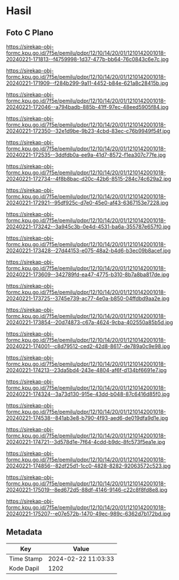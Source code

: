# Hasil

## Foto C Plano

https://sirekap-obj-formc.kpu.go.id/7f5e/pemilu/pdpr/12/10/14/20/01/1210142001018-20240221-171813--f4759998-1d37-477b-bb64-76c0843c6e7c.jpg

https://sirekap-obj-formc.kpu.go.id/7f5e/pemilu/pdpr/12/10/14/20/01/1210142001018-20240221-171909--f284b299-9a11-4452-b84e-621a8c28415b.jpg

https://sirekap-obj-formc.kpu.go.id/7f5e/pemilu/pdpr/12/10/14/20/01/1210142001018-20240221-172046--a794badb-885b-41ff-97ec-48eed5905f84.jpg

https://sirekap-obj-formc.kpu.go.id/7f5e/pemilu/pdpr/12/10/14/20/01/1210142001018-20240221-172350--32e1d9be-9b23-4cbd-83ec-c76b9949f54f.jpg

https://sirekap-obj-formc.kpu.go.id/7f5e/pemilu/pdpr/12/10/14/20/01/1210142001018-20240221-172535--3ddfdb0a-ee9a-41d7-8572-f1ea307c77fe.jpg

https://sirekap-obj-formc.kpu.go.id/7f5e/pemilu/pdpr/12/10/14/20/01/1210142001018-20240221-172734--4f8b8bac-d20c-42b6-8515-284c74c629a2.jpg

https://sirekap-obj-formc.kpu.go.id/7f5e/pemilu/pdpr/12/10/14/20/01/1210142001018-20240221-172921--95df925c-d7e0-45e0-af43-6367153e7228.jpg

https://sirekap-obj-formc.kpu.go.id/7f5e/pemilu/pdpr/12/10/14/20/01/1210142001018-20240221-173242--3a945c3b-0e4d-4531-ba6a-355787e657f0.jpg

https://sirekap-obj-formc.kpu.go.id/7f5e/pemilu/pdpr/12/10/14/20/01/1210142001018-20240221-173428--27d44153-e075-48a2-b4d6-b3ec09b8acef.jpg

https://sirekap-obj-formc.kpu.go.id/7f5e/pemilu/pdpr/12/10/14/20/01/1210142001018-20240221-173609--342789fd-ea47-4775-b310-8b7a8ba817de.jpg

https://sirekap-obj-formc.kpu.go.id/7f5e/pemilu/pdpr/12/10/14/20/01/1210142001018-20240221-173725--3745e739-ac77-4e0a-b850-04ffdbd9aa2e.jpg

https://sirekap-obj-formc.kpu.go.id/7f5e/pemilu/pdpr/12/10/14/20/01/1210142001018-20240221-173854--20d74873-c67a-4624-9cba-402550a85b5d.jpg

https://sirekap-obj-formc.kpu.go.id/7f5e/pemilu/pdpr/12/10/14/20/01/1210142001018-20240221-174001--c8d79512-ced2-42d8-8617-de789a0c9e98.jpg

https://sirekap-obj-formc.kpu.go.id/7f5e/pemilu/pdpr/12/10/14/20/01/1210142001018-20240221-174213--23da5bd4-243e-4804-af6f-d134bf6691e7.jpg

https://sirekap-obj-formc.kpu.go.id/7f5e/pemilu/pdpr/12/10/14/20/01/1210142001018-20240221-174324--3a73d130-915e-43dd-b048-87c6416d85f0.jpg

https://sirekap-obj-formc.kpu.go.id/7f5e/pemilu/pdpr/12/10/14/20/01/1210142001018-20240221-174538--841ab3e8-b790-4f93-aed6-de019dfa9d1e.jpg

https://sirekap-obj-formc.kpu.go.id/7f5e/pemilu/pdpr/12/10/14/20/01/1210142001018-20240221-174721--3d578d1e-7f64-4cdd-b9dc-8fc573f5ea1e.jpg

https://sirekap-obj-formc.kpu.go.id/7f5e/pemilu/pdpr/12/10/14/20/01/1210142001018-20240221-174856--82df25d1-1cc0-4828-8282-92063572c523.jpg

https://sirekap-obj-formc.kpu.go.id/7f5e/pemilu/pdpr/12/10/14/20/01/1210142001018-20240221-175019--8ed672d5-88df-4146-9146-c22c8f8fd8e8.jpg

https://sirekap-obj-formc.kpu.go.id/7f5e/pemilu/pdpr/12/10/14/20/01/1210142001018-20240221-175207--e07e572b-1470-49ec-989c-6362d7b172bd.jpg


## Metadata

| Key        | Value               |
| ---------- | ------------------- |
| Time Stamp | 2024-02-22 11:03:33 |
| Kode Dapil | 1202                |



